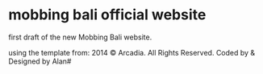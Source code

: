 # mobbing bali official website

first draft of the new Mobbing Bali website. 

using the template from: 
2014 © Arcadia. All Rights Reserved. Coded by & Designed by Alan#  
